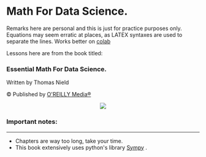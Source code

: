# Math For Data Science.

Remarks here are personal and this is just for practice purposes only. Equations may seem erratic at places, as LATEX syntaxes are used to separate the lines. Works better on [colab](https://colab.research.google.com/)

Lessons here are from the book titled:

### Essential Math For Data Science.

Written by Thomas Nield

© Published by [O'REILLY Media®](https://www.oreilly.com/)

<p align="center">
<img src="https://images-na.ssl-images-amazon.com/images/I/41khDop3M4L._SX379_BO1,204,203,200_.jpg">
</p>


### Important notes:
___

* Chapters are way too long, take your time.
* This book extensively uses python's library [Sympy](https://docs.sympy.org/latest/index.html) .

